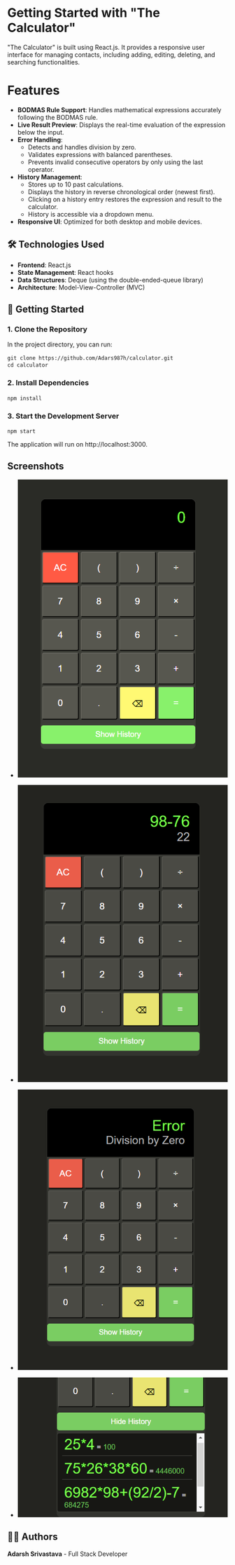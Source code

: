 
# Getting Started with "The Calculator"

"The Calculator" is built using React.js. It provides a responsive user interface for managing contacts, including adding, editing, deleting, and searching functionalities.

# Features #
- __BODMAS Rule Support__: Handles mathematical expressions accurately following the BODMAS rule.
- __Live Result Preview__: Displays the real-time evaluation of the expression below the input.
- __Error Handling__:
  - Detects and handles division by zero.
  - Validates expressions with balanced parentheses.
  - Prevents invalid consecutive operators by only using the last operator.
- __History Management__:
  - Stores up to 10 past calculations.
  - Displays the history in reverse chronological order (newest first).
  - Clicking on a history entry restores the expression and result to the calculator.
  - History is accessible via a dropdown menu.
- __Responsive UI__: Optimized for both desktop and mobile devices.

## 🛠 Technologies Used
- __Frontend__: React.js
- __State Management__: React hooks
- __Data Structures__: Deque (using the double-ended-queue library)
- __Architecture__: Model-View-Controller (MVC)


## 🚀 Getting Started
###  1. Clone the Repository

In the project directory, you can run:

``` 
git clone https://github.com/Adars987h/calculator.git
cd calculator
```

### 2. Install Dependencies

```
npm install
```

### 3. Start the Development Server

```
npm start
```
The application will run on http://localhost:3000.

## Screenshots

- ![image Calculator](https://github.com/Adars987h/calculator/blob/main/screenshots/Calculator.png)

- ![image Products Page](https://github.com/Adars987h/calculator/blob/main/screenshots/Output.png)
- ![image Divide By Zero Error](https://github.com/Adars987h/calculator/blob/main/screenshots/DivideByZeroError.png)
- ![image History](https://github.com/Adars987h/calculator/blob/main/screenshots/History.png)


## 👨‍💻 Authors
__Adarsh Srivastava__ - Full Stack Developer


